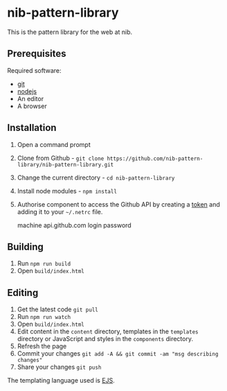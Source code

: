 # nib-pattern-library

This is the pattern library for the web at nib.

## Prerequisites

Required software:

- [git](http://git-scm.com/download)
- [nodejs](http://nodejs.org/download/)
- An editor
- A browser

## Installation

1. Open a command prompt
1. Clone from Github - `git clone https://github.com/nib-pattern-library/nib-pattern-library.git`
1. Change the current directory - `cd nib-pattern-library`
1. Install node modules - `npm install`
1. Authorise component to access the Github API by creating a [token](https://github.com/settings/tokens/new) and adding it to your `~/.netrc` file.


    machine api.github.com
      login <github-username>
      password <github-token>

## Building

1. Run `npm run build` 
1. Open `build/index.html`

## Editing

1. Get the latest code `git pull`
1. Run `npm run watch` 
1. Open `build/index.html`
1. Edit content in the `content` directory, templates in the `templates` directory or JavaScript and styles in the `components` directory.
1. Refresh the page
1. Commit your changes `git add -A && git commit -am "msg describing changes"`
1. Share your changes `git push`

The templating language used is [EJS](https://github.com/tj/ejs).

